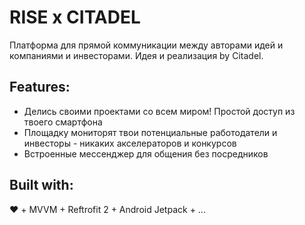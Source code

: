 # RISE x CITADEL
Платформа для прямой коммуникации между авторами идей и компаниями и инвесторами.
Идея и реализация by Citadel.

## Features:
* Делись своими проектами со всем миром! Простой доступ из твоего смартфона
* Площадку мониторят твои потенциальные работодатели и инвесторы - никаких акселераторов и конкурсов
* Встроенные мессенджер для общения без посредников

## Built with:
:heart: + MVVM + Reftrofit 2 + Android Jetpack + ... 
